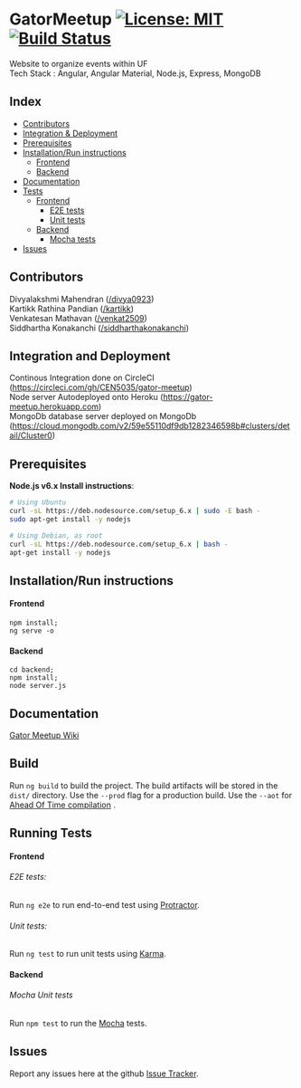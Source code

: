 # GatorMeetup [![License: MIT](https://img.shields.io/badge/License-MIT-yellow.svg)](https://opensource.org/licenses/MIT) [![Build Status](https://circleci.com/gh/CEN5035/gator-meetup/tree/master.svg?style=shield&circle-token=:circle-token)](https://circleci.com/gh/CEN5035/gator-meetup)

Website to organize events within UF  
Tech Stack : Angular, Angular Material, Node.js, Express, MongoDB  

## Index  
* [Contributors](#contributors)  
* [Integration & Deployment](#integration-and-deployment)
* [Prerequisites](#prerequisites)  
* [Installation/Run instructions](#installationrun-instructions)  
    - [Frontend](#frontend)  
    - [Backend](#backend)  
* [Documentation](#documentation)  
* [Tests](#running-tests)  
    - [Frontend](#frontend-1)
        - [E2E tests](e2e-tests)
        - [Unit tests](unit-tests)  
    - [Backend](#backend-1)  
        - [Mocha tests](#mocha-unit-tests)
* [Issues](#issues)

## Contributors  
Divyalakshmi Mahendran ([/divya0923](https://github.com/divya0923))  
Kartikk Rathina Pandian ([/kartikk](https://github.com/kartikk))  
Venkatesan Mathavan ([/venkat2509](https://github.com/venkat2509))  
Siddhartha Konakanchi ([/siddharthakonakanchi](https://github.com/siddharthakonakanchi))  

## Integration and Deployment
Continous Integration done on CircleCI (https://circleci.com/gh/CEN5035/gator-meetup)  
Node server Autodeployed onto Heroku (https://gator-meetup.herokuapp.com)  
MongoDb database server deployed on MongoDb (https://cloud.mongodb.com/v2/59e55110df9db1282346598b#clusters/detail/Cluster0)

## Prerequisites

**Node.js v6.x Install instructions**:

```sh
# Using Ubuntu
curl -sL https://deb.nodesource.com/setup_6.x | sudo -E bash -
sudo apt-get install -y nodejs

# Using Debian, as root
curl -sL https://deb.nodesource.com/setup_6.x | bash -
apt-get install -y nodejs
```

## Installation/Run instructions  
#### Frontend
    npm install;
    ng serve -o
#### Backend

    cd backend;
    npm install;
    node server.js  
## Documentation
[Gator Meetup Wiki](https://github.com/CEN5035/gator-meetup/wiki)  

## Build

Run `ng build` to build the project. The build artifacts will be stored in the `dist/` directory. Use the `--prod` flag for a production build. Use the `--aot` for [Ahead Of Time compilation](https://angular.io/guide/aot-compiler#why-compile-with-aot) . 
## Running Tests
#### Frontend  
###### E2E tests: 
 Run `ng e2e` to run end-to-end test using [Protractor](http://www.protractortest.org/).
###### Unit tests:  
 Run `ng test` to run unit tests using [Karma](https://karma-runner.github.io/1.0/index.html).
#### Backend
###### Mocha Unit tests 
 Run `npm test` to run the [Mocha](https://mochajs.org/) tests.  
## Issues  
Report any issues here at the github [Issue Tracker](https://github.com/CEN5035/gator-meetup/issues).
